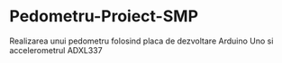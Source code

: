# Pedometru-Proiect-SMP
Realizarea unui pedometru folosind placa de dezvoltare Arduino Uno si accelerometrul ADXL337
